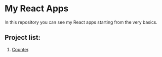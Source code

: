 # My React Apps

In this repository you can see my React apps starting from the very basics.

## Project list:
1. [Counter](https://github.com/my-react-apps/react-counter).
